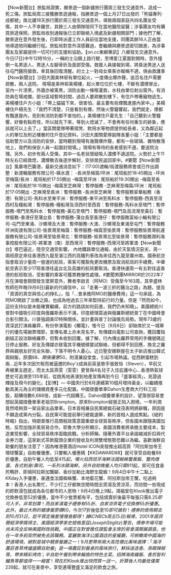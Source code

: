 【Now新聞台】旅監局證實，勝景遊一個新疆旅行團周三發生交通意外，造成一死三傷。旅監局周三接獲勝景遊通報，指勝景遊一個上月27日出發的「熊貓專列·成都號」南北疆18天旅行團於周三發生交通意外，導致兩個家庭共四名團友受傷，其中一人不幸離世，其餘三人由領隊陪同下在當地醫院留醫；涉事團友均有購買旅遊保險。旅監局收到通報後已立即聯絡入境處及新疆相關部門；據他們了解，勝景遊在意外發生後，已即時派遣工作人員前往當地支援，同團其餘16人正由當地導遊陪同繼續行程。旅監局對意外深感難過，會繼續與勝景遊密切跟進，為涉事團友及家屬提供一切可行的支援和協助。【on.cc東網專訊】八鄉發生交通意外。今日(7日)中午12時16分，一輛的士沿錦上路行駛，至博愛江夏圍對開時，意外撞倒一名男途人，男途人左腳骨折及面部受傷。救援人員接報到場，將昏迷男途人送往屯門醫院搶救，幸其後回復清醒。的士上一對母女乘客亦報稱不適，俱由救護車【Now新聞台】沙田大圍美林邨有單位起火，一度傳出爆炸聲，逾百名住戶需要疏散，兩人送院。 現場是美林邨美楊樓，起火單位位於七樓，不斷有濃煙冒出，室內一片漆黑，外牆亦被熏黑，消防出動一條喉灌救，水柱由單位射出窗外。有消防員在場戒備，部分區域暫時封閉，過百人要疏散到樓下，有住戶帶著寵物逃生。美楊樓住戶方小姐：「帶上貓貓下來，很害怕，最主要有些煙飄進屋內家中。」美楊樓住戶楊先生：「我們不清楚，只是看到有煙，然後火警鐘響起，我們就走，煙都有飄進屋內，見到有消防到都不害怕的。」美楊樓住戶霍先生：「自己聽到火警鐘響，好像有點奇怪，所以就先下來，等到火熄滅了，不會再有任何重生的跡象，應該就可以上去了。」當區關愛隊帶著摺凳、飲用水等物資提供給長者，又為鄰近起火的單位及附近樓層的住戶登記資料。沙田大圍關愛隊副隊長董小姐：「主要都是協助警方以及消防的安排，當時聽到現場有幾聲爆炸聲，都有一些玻璃、雜物散落地上，我們和保安人員一起圍封現場。」現場有等待的長者感到不適，要送院治理。另外，初步有兩人受傷，其中一名老翁懷疑吸入濃煙不適送院。火勢於上午11時左右已經救熄，濃煙散去後逐步解封，安排居民返回家中。#要聞【Now新聞台】風暴塔巴襲港，最新交通消息如下：(17:00)渡輪/街渡服務將會或已作出調整：新渡輪服務有限公司-橫水渡： -長洲至梅窩/坪洲：尾班船於18:45開出 -坪洲至梅窩/長洲：尾班船於17:55開出 -梅窩至坪洲：尾班船於19:30開出 -梅窩至長洲：尾班船於18:15開出 -梅窩至芝麻灣：暫停服務 -芝麻灣至梅窩/坪洲：尾班船於17:05開出 -芝麻灣至長洲：暫停服務 -長洲至芝麻灣：暫停服務翠華船務（香港）有限公司-馬料水至東平洲：暫停服務-東平洲至馬料水：暫停服務-西貢至滘西村及糧船灣：暫停服務-糧船灣及滘西村至西貢：暫停服務-馬料水至塔門：暫停服務-塔門至馬料水：暫停服務-黃石至塔門：暫停服務-塔門及高流灣至黃石：暫停服務-香港仔至蒲台島：暫停服務-蒲台島至香港仔：暫停服務富裕小輪有限公司-屯門至東涌、沙螺灣及大澳：暫停服務-大澳、沙螺灣及東涌至屯門：暫停服務坪洲街渡有限公司-愉景灣至梅窩：暫停服務-梅窩至愉景灣：暫停服務愉景灣航運服務有限公司-愉景灣至愉景灣北：暫停服務-愉景灣北至愉景灣：暫停服務潤利海事控股有限公司-將軍澳（南）至西灣河：暫停服務-西灣河至將軍澳【Now新聞台】塔巴逼近，陸空交通受影響。 內地鐵路單位通報，由於天氣情況惡劣，周一兩班原定來往香港西九龍至湛江西的高鐵列車改為來往西九龍至廣州南。國泰航空指會取消少量周一營運的航班，乘客可獲豁免更改機票及取消航班的手續費。中華航空表示至少17班香港往返台北及高雄的航班要取消。香港快運周一有五對往返香港的航班取消，受影響的乘客可獲票務彈性處理。#要聞男團MIRROR於2022年7月在演唱會期間發生墜屏意外，舞者李啟言（阿MO）受傷至今163周，其李盛林牧師在昨晚(9月6日)最新的代禱信中，以「走著一波三折的醫治之路」為題，提及「資源的真空與信心的掙扎」，指「…會承擔阿MO的醫療費用」這一句承諾，為阿MO開啟了治療之路，也成為他過去三年來堅持前行的力量。但是「然而如今，這份支持似是未能確實繼續，前方的路該如何前進，我們仍未知曉」。美國總統川普對中國吸引印度與俄羅斯表示不滿，印度總理莫迪與俄羅斯總統普丁在中國峰會合影引關注。川普強調美印特殊關係，並計畫與普丁討論俄烏局勢。現年73歲的資深武打演員羅莽，有份參演電影《觸電》，惟今日（9月6日）卻缺席於又一城舉行的優先場謝票環節，宣傳名單上亦未見名字。有傳媒向電影公司查詢，獲回覆指劇組正設法聯絡羅莽，但暫未收到回覆。據了解，行內傳出羅莽常用的手機號碼近日停止服務，好友及傳媒亦致電其手機號碼嘗試聯絡，但都得不到回應，換言之羅莽與親朋友好完全失聯，下落不明令人憂心。近日聖安娜餅屋在太子新店推出韓式兩餸飯，原價$68、開張優惠$50，附湯兼設堂食，引起市場熱議。從西餅蛋糕到兩...近年多次因欠租而被逼遷的Boy'z成員前英皇歌手張致恒（Steven），早前又再被業主趕走，而太太區燕雯（雯雯）更曾與4名兒子入住庇護中心...香港熱氣球歷史可追溯至135年前，從跑馬地表演到地產宣傳再到今日「盛事經濟」，見證過輝煌及現今的變化。【彭博】— 中國央行於8月連續第10個月增持黃金，以繼續推動其美元為主的儲備資產多元化配置。中國摺疊單車Dahon生產商大行科工招股，超購倍數6,688倍，成新一代超購王。Dahon摺疊單車的設計，望落很容易會想起英國摺疊單車老祖宗Brompton。原來Brompton經營正陷入困境，一年利潤竟然唔夠買一架自家出品單車。日本首相兼自民黨總裁石破茂表明將辭職，原因是不願造成黨內分裂。自民黨可能提前舉行總裁選舉，新的首相人選成焦點。《紐約時報》指出，特朗普推行高關稅政策意圖重塑全球貿易秩序，但各國未跟隨美國加稅，反而加強非美貿易合作。耶魯大學分析顯示，美國消費者將承擔主要成本，製造業受影響，全球貿易秩序面臨挑戰。分析師稱，隨著外賣平台承諾縮減折扣與代金券力度，這家新式茶飲龍頭企業的營收及利潤雙增態勢恐難以為繼。喜歡海鮮自助餐的朋友注意了！因為唯港薈酒店Hotel ICON突發推出超高質「阿拉斯加帝王環球蟹宴」自助餐優惠，只要輸入優惠碼【KKDAWARD88】就可享受自助餐88折優惠，自助午餐人均低至$415起，嘆火焰西班牙海鮮法國蜘蛛蟹黃飯、蟹肉燉蛋、各式刺身/壽司、一系列冰鎮海鮮，另外自助晚餐人均只需$811起，即可任食香煎鴨肝、即燒阿拉斯加蟹腳、香炒加勒比海野生龍蝦！9月4日中午十二點上KKday入手優惠，豪邁食法國蜘蛛蟹、本地藍花蟹、阿拉斯加帝王蟹，吃過夠本！香港人出名繁忙，不少打工仔都無空閒時間去煲湯及煲涼茶，而坊間一些現成的即飲湯包就成為各位都市的人恩物！9月4日晚上9點，鴻福堂在Klook推出電子兌換券低至52折優惠，當中不少套票都有平，包括燒賣折後最平每張只需$8.25即可入手，非常划算！而自家湯電子禮券有55折、自家涼茶電子兌換券55折優惠。此外，最近大熱的健康餐原價$60，今次17折後低至$10即可搶到！禮券的使用期去到10月31日，趁平買定幾套慢慢食都得！據《CNBC》周五 (5 日) 報導，2001 年諾貝爾經濟學獎得主、美國經濟學家史提格里茲 (Joseph Stiglitz) 警告，債券市場可能尚未完全反映美國財政挑戰。中國正在對曾擔任證監會主席的易會滿開展調查。他在一年多前突然被免去該職務。富麗敦海洋公園酒店的星耀廳，可俯瞰南中國海的舒適環境，絕對是城中靚景餐廳之一！9月更帶來兩大高性價比美味選擇：「海洋農莊香草烤爐盛饌自助餐」是一場農莊到餐桌的風味旅行，鮮採迷迭香、鳥眼辣椒等，帶來精彩烤肉；半自助午餐則帶來輪換的特色主菜，招牌海南雞飯、香煎智利鱸魚等都值得一一細嘗！現在於Klook推出快閃買一送一，折算後人均最低僅需$239起，就可在美景中，享受連場豐盛又滿足的飲食之旅。